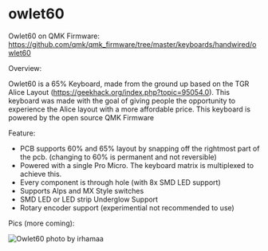 # owlet60
Owlet60 on QMK Firmware: https://github.com/qmk/qmk_firmware/tree/master/keyboards/handwired/owlet60

Overview:

Owlet60 is a 65% Keyboard, made from the ground up based on the TGR Alice Layout (https://geekhack.org/index.php?topic=95054.0). This keyboard was made with the goal of giving people the opportunity to experience the Alice layout with a more affordable price. This keyboard is powered by the open source QMK Firmware

Feature:

- PCB supports 60% and 65% layout by snapping off the rightmost part of the pcb. (changing to 60% is permanent and not reversible)
- Powered with a single Pro Micro. The keyboard matrix is multiplexed to achieve this.
- Every component is through hole (with 8x SMD LED support)
- Supports Alps and MX Style switches
- SMD LED or LED strip Underglow Support
- Rotary encoder support (experimential not recommended to use)

Pics (more coming):

![Owlet60 photo by irhamaa](https://i.imgur.com/EcwbayX.jpg)
